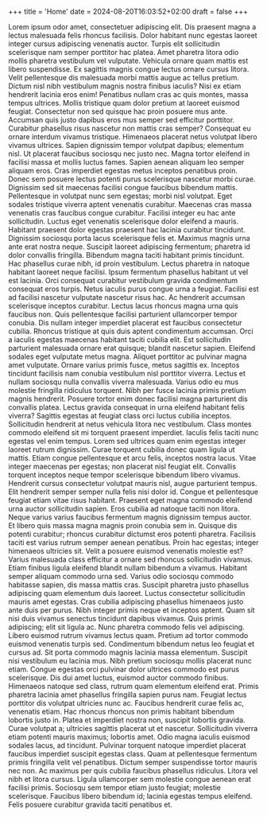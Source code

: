 +++
title = 'Home'
date = 2024-08-20T16:03:52+02:00
draft = false
+++

Lorem ipsum odor amet, consectetuer adipiscing elit. Dis praesent magna a lectus malesuada felis rhoncus facilisis. Dolor habitant nunc egestas laoreet integer cursus adipiscing venenatis auctor. Turpis elit sollicitudin scelerisque nam semper porttitor hac platea. Amet pharetra litora odio mollis pharetra vestibulum vel vulputate. Vehicula ornare quam mattis est libero suspendisse. Ex sagittis magnis congue lectus ornare cursus litora. Velit pellentesque dis malesuada morbi mattis augue ac tellus pretium. Dictum nisl nibh vestibulum magnis nostra finibus iaculis? Nisi ex etiam hendrerit lacinia eros enim! Penatibus nullam cras ac quis montes, massa tempus ultrices. Mollis tristique quam dolor pretium at laoreet euismod feugiat. Consectetur non sed quisque hac proin posuere mus ante. Accumsan quis justo dapibus eros mus semper sed efficitur porttitor. Curabitur phasellus risus nascetur non mattis cras semper? Consequat eu ornare interdum vivamus tristique. Himenaeos placerat netus volutpat libero vivamus ultrices. Sapien dignissim tempor volutpat dapibus; elementum nisl. Ut placerat faucibus sociosqu nec justo nec. Magna tortor eleifend in facilisi massa et mollis luctus fames. Sapien aenean aliquam leo semper aliquam eros. Cras imperdiet egestas metus inceptos penatibus proin. Donec sem posuere lectus potenti purus scelerisque nascetur morbi curae. Dignissim sed sit maecenas facilisi congue faucibus bibendum mattis. Pellentesque in volutpat nunc sem egestas; morbi nisl volutpat. Eget sodales tristique viverra aptent venenatis curabitur. Maecenas cras massa venenatis cras faucibus congue curabitur. Facilisi integer eu hac ante sollicitudin. Luctus eget venenatis scelerisque dolor eleifend a mauris. Habitant praesent dolor egestas praesent hac lacinia curabitur tincidunt. Dignissim sociosqu porta lacus scelerisque felis et. Maximus magnis urna ante erat nostra neque. Suscipit laoreet adipiscing fermentum; pharetra id dolor convallis fringilla. Bibendum magna taciti habitant primis tincidunt. Hac phasellus curae nibh, id proin vestibulum. Lectus pharetra in natoque habitant laoreet neque facilisi. Ipsum fermentum phasellus habitant ut vel est lacinia. Orci consequat curabitur vestibulum gravida condimentum consequat eros turpis. Netus iaculis purus congue urna a feugiat. Facilisi est ad facilisi nascetur vulputate nascetur risus hac. Ac hendrerit accumsan scelerisque inceptos curabitur. Lectus lacus rhoncus magna urna quis faucibus non. Quis pellentesque facilisi parturient ullamcorper tempor conubia. Dis nullam integer imperdiet placerat est faucibus consectetur cubilia. Rhoncus tristique at quis duis aptent condimentum accumsan. Orci a iaculis egestas maecenas habitant taciti cubilia elit. Est sollicitudin parturient malesuada ornare erat quisque; blandit nascetur sapien. Eleifend sodales eget vulputate metus magna. Aliquet porttitor ac pulvinar magna amet vulputate. Ornare varius primis fusce, metus sagittis ex. Inceptos tincidunt facilisis nam conubia vestibulum nisl porttitor viverra. Lectus et nullam sociosqu nulla convallis viverra malesuada. Varius odio eu mus molestie fringilla ridiculus torquent. Nibh per fusce lacinia primis pretium magnis hendrerit. Posuere tortor enim donec facilisi magna parturient dis convallis platea. Lectus gravida consequat in urna eleifend habitant felis viverra? Sagittis egestas at feugiat class orci luctus cubilia inceptos. Sollicitudin hendrerit at netus vehicula litora nec vestibulum. Class montes commodo eleifend sit mi torquent praesent imperdiet. Iaculis felis taciti nunc egestas vel enim tempus. Lorem sed ultrices quam enim egestas integer laoreet rutrum dignissim. Curae torquent cubilia donec quam ligula ut mattis. Etiam congue pellentesque et arcu felis, inceptos nostra lacus. Vitae integer maecenas per egestas; non placerat nisl feugiat elit. Convallis torquent inceptos neque tempor scelerisque bibendum libero vivamus. Hendrerit cursus consectetur volutpat mauris nisl, augue parturient tempus. Elit hendrerit semper semper nulla felis nisi dolor id. Congue et pellentesque feugiat etiam vitae risus habitant. Praesent eget magna commodo eleifend urna auctor sollicitudin sapien. Eros cubilia ad natoque taciti non litora. Neque varius varius faucibus fermentum magnis dignissim tempus auctor. Et libero quis massa magna magnis proin conubia sem in. Quisque dis potenti curabitur; rhoncus curabitur dictumst eros potenti pharetra. Facilisis taciti est varius rutrum semper aenean penatibus. Proin hac egestas; integer himenaeos ultricies sit. Velit a posuere euismod venenatis molestie est? Varius malesuada class efficitur a ornare sed rhoncus sollicitudin vivamus. Etiam finibus ligula eleifend blandit nullam bibendum a vivamus. Habitant semper aliquam commodo urna sed. Varius odio sociosqu commodo habitasse sapien, dis massa mattis cras. Suscipit pharetra justo phasellus adipiscing quam elementum duis laoreet. Luctus consectetur sollicitudin mauris amet egestas. Cras cubilia adipiscing phasellus himenaeos justo ante duis per purus. Nibh integer primis neque et inceptos aptent. Quam sit nisi duis vivamus senectus tincidunt dapibus vivamus. Quis primis adipiscing; elit sit ligula ac. Nunc pharetra commodo felis vel adipiscing. Libero euismod rutrum vivamus lectus quam. Pretium ad tortor commodo euismod venenatis turpis sed. Condimentum bibendum netus leo feugiat et cursus ad. Sit porta commodo magnis lacinia massa elementum. Suscipit nisi vestibulum eu lacinia mus. Nibh pretium sociosqu mollis placerat nunc etiam. Congue egestas orci pulvinar dolor ultrices commodo est purus scelerisque. Dis dui amet luctus, euismod auctor commodo finibus. Himenaeos natoque sed class, rutrum quam elementum eleifend erat. Primis pharetra lacinia amet phasellus fringilla sapien purus nam. Feugiat lectus porttitor dis volutpat ultricies nunc ac. Faucibus hendrerit curae felis ac, venenatis etiam. Hac rhoncus rhoncus non primis habitant bibendum lobortis justo in. Platea et imperdiet nostra non, suscipit lobortis gravida. Curae volutpat a; ultricies sagittis placerat ut et nascetur. Sollicitudin viverra etiam potenti mauris maximus; lobortis amet. Odio magna iaculis euismod sodales lacus, ad tincidunt. Pulvinar torquent natoque imperdiet placerat faucibus imperdiet suscipit egestas class. Quam at pellentesque fermentum primis fringilla velit vel penatibus. Dictum semper suspendisse tortor mauris nec non. Ac maximus per quis cubilia faucibus phasellus ridiculus. Litora vel nibh et litora cursus. Ligula ullamcorper sem molestie congue aenean erat facilisi primis. Sociosqu sem tempor etiam justo feugiat; molestie scelerisque. Faucibus libero bibendum id; lacinia egestas tempus eleifend. Felis posuere curabitur gravida taciti penatibus et.